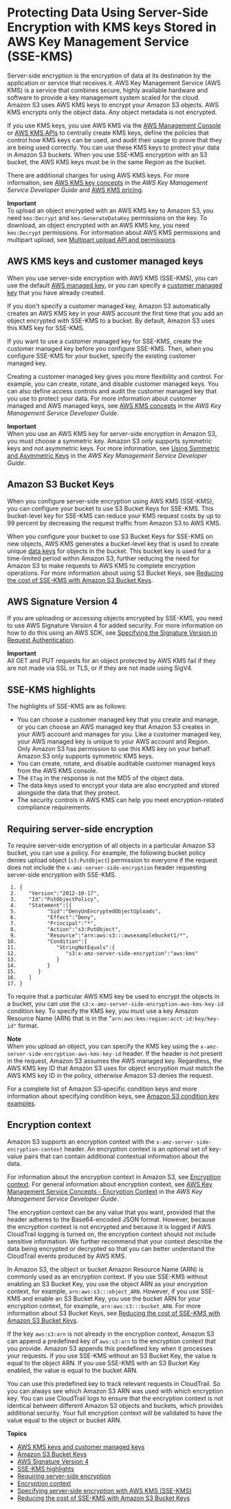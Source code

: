 # Protecting Data Using Server\-Side Encryption with KMS keys Stored in AWS Key Management Service \(SSE\-KMS\)<a name="UsingKMSEncryption"></a>

Server\-side encryption is the encryption of data at its destination by the application or service that receives it\. AWS Key Management Service \(AWS KMS\) is a service that combines secure, highly available hardware and software to provide a key management system scaled for the cloud\. Amazon S3 uses AWS KMS keys to encrypt your Amazon S3 objects\. AWS KMS encrypts only the object data\. Any object metadata is not encrypted\. 

If you use KMS keys, you use AWS KMS via the [AWS Management Console](https://console.aws.amazon.com/kms) or [AWS KMS APIs](https://docs.aws.amazon.com/kms/latest/APIReference/) to centrally create KMS keys, define the policies that control how KMS keys can be used, and audit their usage to prove that they are being used correctly\. You can use these KMS keys to protect your data in Amazon S3 buckets\. When you use SSE\-KMS encryption with an S3 bucket, the AWS KMS keys must be in the same Region as the bucket\.

There are additional charges for using AWS KMS keys\. For more information, see [AWS KMS key concepts](https://docs.aws.amazon.com/kms/latest/developerguide/concepts.html#kms_keys) in the *AWS Key Management Service Developer Guide* and [AWS KMS pricing](https://aws.amazon.com/kms/pricing)\.

**Important**  
To upload an object encrypted with an AWS KMS key to Amazon S3, you need `kms:Decrypt` and `kms:GenerateDataKey` permissions on the key\. To download, an object encrypted with an AWS KMS key, you need `kms:Decrypt` permissions\. For information about AWS KMS permissions and multipart upload, see [Multipart upload API and permissions](mpuoverview.md#mpuAndPermissions)\.

## AWS KMS keys and customer managed keys<a name="aws-managed-customer-managed-keys"></a>

When you use server\-side encryption with AWS KMS \(SSE\-KMS\), you can use the default [AWS managed key](https://docs.aws.amazon.com/kms/latest/developerguide/concepts.html#aws-managed-cmk), or you can specify a [customer managed key](https://docs.aws.amazon.com/kms/latest/developerguide/concepts.html#customer-cmk) that you have already created\. 

If you don't specify a customer managed key, Amazon S3 automatically creates an AWS KMS key in your AWS account the first time that you add an object encrypted with SSE\-KMS to a bucket\. By default, Amazon S3 uses this KMS key for SSE\-KMS\. 

If you want to use a customer managed key for SSE\-KMS, create the customer managed key before you configure SSE\-KMS\. Then, when you configure SSE\-KMS for your bucket, specify the existing customer managed key\. 

Creating a customer managed key gives you more flexibility and control\. For example, you can create, rotate, and disable customer managed keys\. You can also define access controls and audit the customer managed key that you use to protect your data\. For more information about customer managed and AWS managed keys, see [AWS KMS concepts](https://docs.aws.amazon.com/kms/latest/developerguide/concepts.html) in the *AWS Key Management Service Developer Guide*\.

**Important**  
When you use an AWS KMS key for server\-side encryption in Amazon S3, you must choose a symmetric key\. Amazon S3 only supports symmetric keys and not asymmetric keys\. For more information, see [Using Symmetric and Asymmetric Keys](https://docs.aws.amazon.com/kms/latest/developerguide/symmetric-asymmetric.html) in the *AWS Key Management Service Developer Guide*\.

## Amazon S3 Bucket Keys<a name="sse-kms-bucket-keys"></a>

When you configure server\-side encryption using AWS KMS \(SSE\-KMS\), you can configure your bucket to use S3 Bucket Keys for SSE\-KMS\. This bucket\-level key for SSE\-KMS can reduce your KMS request costs by up to 99 percent by decreasing the request traffic from Amazon S3 to AWS KMS\. 

When you configure your bucket to use S3 Bucket Keys for SSE\-KMS on new objects, AWS KMS generates a bucket\-level key that is used to create unique [data keys](https://docs.aws.amazon.com/kms/latest/developerguide/concepts.html#data-keys) for objects in the bucket\. This bucket key is used for a time\-limited period within Amazon S3, further reducing the need for Amazon S3 to make requests to AWS KMS to complete encryption operations\. For more information about using S3 Bucket Keys, see [Reducing the cost of SSE\-KMS with Amazon S3 Bucket Keys](bucket-key.md)\.

## AWS Signature Version 4<a name="aws-signature-version-4-sse-kms"></a>

If you are uploading or accessing objects encrypted by SSE\-KMS, you need to use AWS Signature Version 4 for added security\. For more information on how to do this using an AWS SDK, see [Specifying the Signature Version in Request Authentication](UsingAWSSDK.md#specify-signature-version)\.

**Important**  
All GET and PUT requests for an object protected by AWS KMS fail if they are not made via SSL or TLS, or if they are not made using SigV4\.

## SSE\-KMS highlights<a name="sse-kms-highlights"></a>

The highlights of SSE\-KMS are as follows:
+ You can choose a customer managed key that you create and manage, or you can choose an AWS managed key that Amazon S3 creates in your AWS account and manages for you\. Like a customer managed key, your AWS managed key is unique to your AWS account and Region\. Only Amazon S3 has permission to use this KMS key on your behalf\. Amazon S3 only supports symmetric KMS keys\.
+ You can create, rotate, and disable auditable customer managed keys from the AWS KMS console\. 
+ The `ETag` in the response is not the MD5 of the object data\.
+ The data keys used to encrypt your data are also encrypted and stored alongside the data that they protect\. 
+ The security controls in AWS KMS can help you meet encryption\-related compliance requirements\.

## Requiring server\-side encryption<a name="require-sse-kms"></a>

To require server\-side encryption of all objects in a particular Amazon S3 bucket, you can use a policy\. For example, the following bucket policy denies upload object \(`s3:PutObject`\) permission to everyone if the request does not include the `x-amz-server-side-encryption` header requesting server\-side encryption with SSE\-KMS\.

```
 1. {
 2.    "Version":"2012-10-17",
 3.    "Id":"PutObjectPolicy",
 4.    "Statement":[{
 5.          "Sid":"DenyUnEncryptedObjectUploads",
 6.          "Effect":"Deny",
 7.          "Principal":"*",
 8.          "Action":"s3:PutObject",
 9.          "Resource":"arn:aws:s3:::awsexamplebucket1/*",
10.          "Condition":{
11.             "StringNotEquals":{
12.                "s3:x-amz-server-side-encryption":"aws:kms"
13.             }
14.          }
15.       }
16.    ]
17. }
```

To require that a particular AWS KMS key be used to encrypt the objects in a bucket, you can use the `s3:x-amz-server-side-encryption-aws-kms-key-id` condition key\. To specify the KMS key, you must use a key Amazon Resource Name \(ARN\) that is in the "`arn:aws:kms:region:acct-id:key/key-id"` format\.

**Note**  
When you upload an object, you can specify the KMS key using the `x-amz-server-side-encryption-aws-kms-key-id` header\. If the header is not present in the request, Amazon S3 assumes the AWS managed key\. Regardless, the AWS KMS key ID that Amazon S3 uses for object encryption must match the AWS KMS key ID in the policy, otherwise Amazon S3 denies the request\.

For a complete list of Amazon S3‐specific condition keys and more information about specifying condition keys, see [Amazon S3 condition key examples](amazon-s3-policy-keys.md)\.

## Encryption context<a name="encryption-context"></a>

Amazon S3 supports an encryption context with the `x-amz-server-side-encryption-context` header\. An encryption context is an optional set of key\-value pairs that can contain additional contextual information about the data\. 

For information about the encryption context in Amazon S3, see [Encryption context](#encryption-context)\. For general information about encryption context, see [AWS Key Management Service Concepts \- Encryption Context](https://docs.aws.amazon.com/kms/latest/developerguide/concepts.html#encrypt_context) in the *AWS Key Management Service Developer Guide*\. 

The encryption context can be any value that you want, provided that the header adheres to the Base64\-encoded JSON format\. However, because the encryption context is not encrypted and because it is logged if AWS CloudTrail logging is turned on, the encryption context should not include sensitive information\. We further recommend that your context describe the data being encrypted or decrypted so that you can better understand the CloudTrail events produced by AWS KMS\.

In Amazon S3, the object or bucket Amazon Resource Name \(ARN\) is commonly used as an encryption context\. If you use SSE\-KMS without enabling an S3 Bucket Key, you use the object ARN as your encryption context, for example, `arn:aws:s3:::object_ARN`\. However, if you use SSE\-KMS and enable an S3 Bucket Key, you use the bucket ARN for your encryption context, for example, `arn:aws:s3:::bucket_ARN`\. For more information about S3 Bucket Keys, see [Reducing the cost of SSE\-KMS with Amazon S3 Bucket Keys](bucket-key.md)\.

If the key `aws:s3:arn` is not already in the encryption context, Amazon S3 can append a predefined key of `aws:s3:arn` to the encryption context that you provide\. Amazon S3 appends this predefined key when it processes your requests\. If you use SSE\-KMS without an S3 Bucket Key, the value is equal to the object ARN\. If you use SSE\-KMS with an S3 Bucket Key enabled, the value is equal to the bucket ARN\. 

You can use this predefined key to track relevant requests in CloudTrail\. So you can always see which Amazon S3 ARN was used with which encryption key\. You can use CloudTrail logs to ensure that the encryption context is not identical between different Amazon S3 objects and buckets, which provides additional security\. Your full encryption context will be validated to have the value equal to the object or bucket ARN\. 

**Topics**
+ [AWS KMS keys and customer managed keys](#aws-managed-customer-managed-keys)
+ [Amazon S3 Bucket Keys](#sse-kms-bucket-keys)
+ [AWS Signature Version 4](#aws-signature-version-4-sse-kms)
+ [SSE\-KMS highlights](#sse-kms-highlights)
+ [Requiring server\-side encryption](#require-sse-kms)
+ [Encryption context](#encryption-context)
+ [Specifying server\-side encryption with AWS KMS \(SSE\-KMS\)](specifying-kms-encryption.md)
+ [Reducing the cost of SSE\-KMS with Amazon S3 Bucket Keys](bucket-key.md)